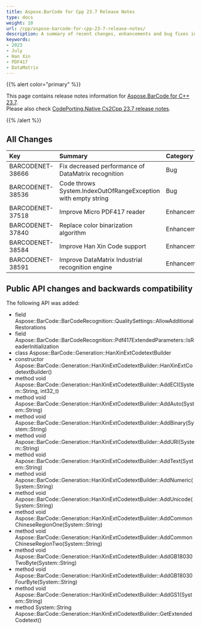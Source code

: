 ```yaml
---
title: Aspose.BarCode for Cpp 23.7 Release Notes
type: docs
weight: 10
url: /cpp/aspose-barcode-for-cpp-23-7-release-notes/
description: A summary of recent changes, enhancements and bug fixes in Aspose.BarCode for C++ 23.7 release.
keywords:
- 2023
- July
- Han Xin
- PDF417
- DataMatrix
---
```


{{% alert color="primary" %}}

This page contains release notes information for [Aspose.BarCode for C++ 23.7](https://releases.aspose.com/barcode/cpp/new-releases/aspose.barcode-for-c++-23.7/).<br/>
Please also check [CodePorting.Native Cs2Cpp 23.7 release notes](https://docs.codeporting.com/translator/cs2cpp/release-notes/2023/codeporting-translator-cs2cpp-23-7/).

{{% /alert %}}
## **All Changes**

|**Key**|**Summary**|**Category**|
| :- | :- | :- |
|BARCODENET-38666|Fix decreased performance of DataMatrix recognition|Bug|
|BARCODENET-38536|Code throws System.IndexOutOfRangeException with empty string|Bug|
|BARCODENET-37518|Improve Micro PDF417 reader|Enhancement|
|BARCODENET-37840|Replace color binarization algorithm|Enhancement|
|BARCODENET-38584|Improve Han Xin Code support|Enhancement|
|BARCODENET-38591|Improve DataMatrix Industrial recognition engine|Enhancement|

## Public API changes and backwards compatibility

The following API was added:
- field Aspose::BarCode::BarCodeRecognition::QualitySettings::AllowAdditionalRestorations
- field Aspose::BarCode::BarCodeRecognition::Pdf417ExtendedParameters::IsReaderInitialization
- class  Aspose::BarCode::Generation::HanXinExtCodetextBuilder
- constructor Aspose::BarCode::Generation::HanXinExtCodetextBuilder::HanXinExtCodetextBuilder()
- method void Aspose::BarCode::Generation::HanXinExtCodetextBuilder::AddECI(System::String, int32_t)
- method void Aspose::BarCode::Generation::HanXinExtCodetextBuilder::AddAuto(System::String)
- method void Aspose::BarCode::Generation::HanXinExtCodetextBuilder::AddBinary(System::String)
- method void Aspose::BarCode::Generation::HanXinExtCodetextBuilder::AddURI(System::String)
- method void Aspose::BarCode::Generation::HanXinExtCodetextBuilder::AddText(System::String)
- method void Aspose::BarCode::Generation::HanXinExtCodetextBuilder::AddNumeric(System::String)
- method void Aspose::BarCode::Generation::HanXinExtCodetextBuilder::AddUnicode(System::String)
- method void Aspose::BarCode::Generation::HanXinExtCodetextBuilder::AddCommonChineseRegionOne(System::String)
- method void Aspose::BarCode::Generation::HanXinExtCodetextBuilder::AddCommonChineseRegionTwo(System::String)
- method void Aspose::BarCode::Generation::HanXinExtCodetextBuilder::AddGB18030TwoByte(System::String)
- method void Aspose::BarCode::Generation::HanXinExtCodetextBuilder::AddGB18030FourByte(System::String)
- method void Aspose::BarCode::Generation::HanXinExtCodetextBuilder::AddGS1(System::String)
- method System::String Aspose::BarCode::Generation::HanXinExtCodetextBuilder::GetExtendedCodetext()

